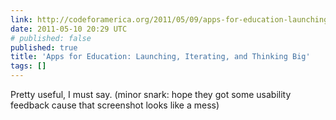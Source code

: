```yaml
---
link: http://codeforamerica.org/2011/05/09/apps-for-education-launching-iterating-and-thinking-big/
date: 2011-05-10 20:29 UTC
# published: false
published: true
title: 'Apps for Education: Launching, Iterating, and Thinking Big'
tags: []
---
```


Pretty useful, I must say. (minor snark: hope they got some usability feedback cause that screenshot looks like a mess)
